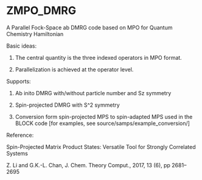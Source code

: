 # ZMPO_DMRG #

A Parallel Fock-Space ab DMRG code based on MPO for Quantum Chemistry Hamiltonian 

Basic ideas:                                        

 1. The central quantity is the three indexed operators in MPO format.

 2. Parallelization is achieved at the operator level.

Supports:
 
 1. Ab inito DMRG with/without particle number and Sz symmetry

 2. Spin-projected DMRG with S^2 symmetry

 3. Conversion form spin-projected MPS to spin-adapted MPS used in the BLOCK code
    [for examples, see source/samps/example_conversion/]

Reference:

 Spin-Projected Matrix Product States: Versatile Tool for Strongly Correlated Systems
 
 Z. Li and G.K.-L. Chan, J. Chem. Theory Comput., 2017, 13 (6), pp 2681–2695
